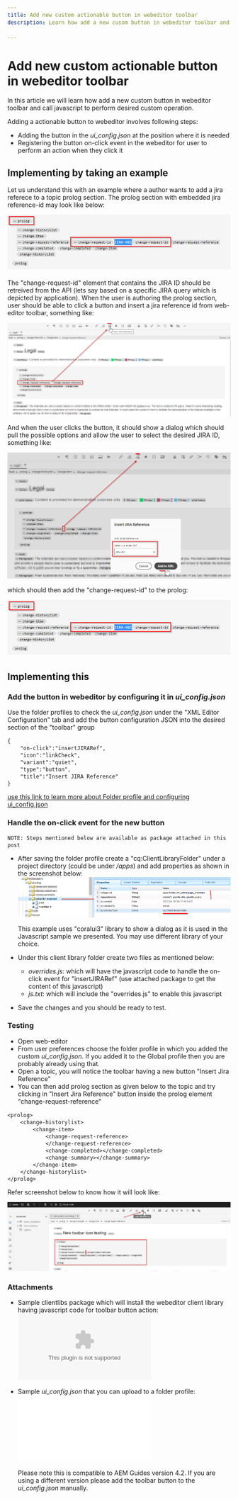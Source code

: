```yaml
---
title: Add new custom actionable button in webeditor toolbar
description: Learn how add a new cusom button in webeditor toolbar and call javascript to custom operate it.

---
```

# Add new custom actionable button in webeditor toolbar

In this article we will learn how add a new custom button in webeditor toolbar and call javascript to perform desired custom operation.

Adding a actionable button to webeditor involves following steps:
- Adding the button in the *ui_config.json* at the position where it is needed
- Registering the button on-click event in the webeditor for user to perform an action when they click it


## Implementing by taking an example

Let us understand this with an example where a author wants to add a jira referece to a topic prolog section. The prolog section with embedded jira reference-id may look like below:

![Prolog section with JIRA ID reference](../../../assets/authoring/webeditor-add-customtoolbarbutton-prolog-sample.png)

The "change-request-id" element that contains the JIRA ID should be retreived from the API (lets say based on a specific JIRA query which is depicted by application). When the user is authoring the prolog section, user should be able to click a button and insert a jira reference id from web-editor toolbar, something like:

![Prolog section - add JIRA reference](../../../assets/authoring/webeditor-add-customtoolbarbutton-prolog-insertjirareference.png)

And when the user clicks the button, it should show a dialog which should pull the possible options and allow the user to select the desired JIRA ID, something like:

![Prolog section add JIRA ID dialog](../../../assets/authoring/webeditor-add-customtoolbarbutton-prolog-insertjirareference-dialog.png)

which should then add the "change-request-id" to the prolog:

![Prolog section with JIRA ID reference](../../../assets/authoring/webeditor-add-customtoolbarbutton-prolog-sample.png)



## Implementing this


### Add the button in webeditor by configuring it in *ui_config.json*

Use the folder profiles to check the *ui_config.json* under the "XML Editor Configuration" tab and add the button configuration JSON into the desired section of the "toolbar" group

```
{
    "on-click":"insertJIRARef",
    "icon":"linkCheck",
    "variant":"quiet",
    "type":"button",
    "title":"Insert JIRA Reference"
}
```

[use this link to learn more about Folder profile and configuring ui_config.json](https://experienceleague.adobe.com/docs/experience-manager-guides-learn/videos/advanced-user-guide/editor-configuration.html?lang=en)


### Handle the on-click event for the new button

    NOTE: Steps mentioned below are available as package attached in this post


- After saving the folder profile create a "cq:ClientLibraryFolder" under a project directory (could be under */apps*) and add properties as shown in the screenshot below:
![Client library settings for webeditor](../../../assets/authoring/webeditor-add-customtoolbarbutton-clientlibrarysettings.png)


    This example uses "coralui3" library to show a dialog as it is used in the Javascript sample we presented. You may use different library of your choice.


- Under this client library folder create two files as mentioned below:
    - *overrides.js*: which will have the javascript code to handle the on-click event for "insertJIRARef" (use attached package to get the content of this javascript)
	- *js.txt*: which will include the "overrides.js" to enable this javascript

- Save the changes and you should be ready to test.


### Testing

- Open web-editor
- From user preferences choose the folder profile in which you added the custom *ui_config.json*. If you added it to the Global profile then you are probably already using that.
- Open a topic, you will notice the toolbar having a new button "Insert Jira Reference"
- You can then add prolog section as given below to the topic and try clicking in "Insert Jira Reference" button inside the prolog element "change-request-reference"
```
<prolog>
    <change-historylist>
        <change-item>
            <change-request-reference>
            </change-request-reference>
            <change-completed></change-completed>
            <change-summary></change-summary>
        </change-item>
    </change-historylist>
</prolog>
```

Refer screenshot below to know how it will look like:

![Test new button](../../../assets/authoring/webeditor-add-customtoolbarbutton-testing.png)


### Attachments

- Sample clientlibs package which will install the webeditor client library having javascript code for toolbar button action: ![download using this link](../../../assets/authoring/webeditor-addbuttonontoolbar-insertjira-clientlib.zip)
- Sample *ui_config.json* that you can upload to a folder profile: ![download sample ui_config.json](../../../assets/authoring/sample_ui_config_Guides4.2-InsertJiraReference.json) 


    Please note this is compatible to AEM Guides version 4.2. If you are using a different version please add the toolbar button to the *ui_config.json* manually.